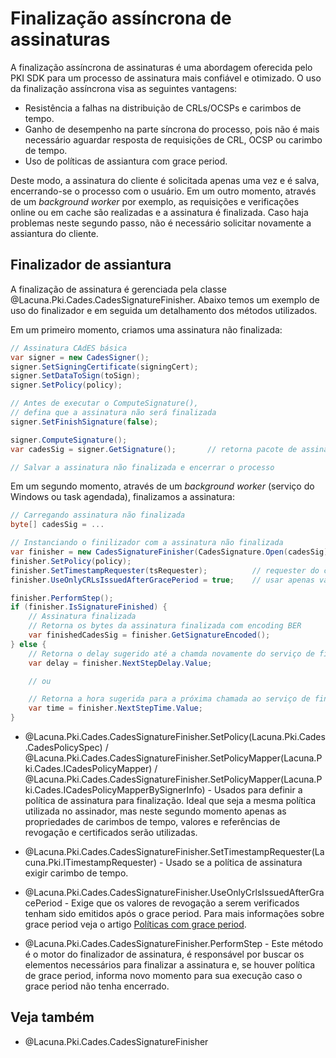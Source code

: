 ﻿# Finalização assíncrona de assinaturas

A finalização assíncrona de assinaturas é uma abordagem oferecida pelo PKI SDK para um processo de assinatura mais confiável
e otimizado. O uso da finalização assíncrona visa as seguintes vantagens:

* Resistência a falhas na distribuição de CRLs/OCSPs e carimbos de tempo.
* Ganho de desempenho na parte síncrona do processo, pois não é mais necessário aguardar resposta de requisições de CRL,
  OCSP ou carimbo de tempo.
* Uso de políticas de assiantura com grace period.

Deste modo, a assinatura do cliente é solicitada apenas uma vez e é salva, encerrando-se o processo com o usuário. Em um
outro momento, através de um *background worker* por exemplo, as requisições e verificações online ou em cache são realizadas
e a assinatura é finalizada. Caso haja problemas neste segundo passo, não é necessário solicitar novamente a assiantura do
cliente.

## Finalizador de assiantura

A finalização de assinatura é gerenciada pela classe @Lacuna.Pki.Cades.CadesSignatureFinisher. Abaixo temos um exemplo de
uso do finalizador e em seguida um detalhamento dos métodos utilizados.

Em um primeiro momento, criamos uma assinatura não finalizada:

```cs
// Assinatura CAdES básica
var signer = new CadesSigner();
signer.SetSigningCertificate(signingCert);
signer.SetDataToSign(toSign);
signer.SetPolicy(policy);

// Antes de executar o ComputeSignature(),
// defina que a assinatura não será finalizada
signer.SetFinishSignature(false);

signer.ComputeSignature();
var cadesSig = signer.GetSignature();       // retorna pacote de assinatura não finalizado

// Salvar a assinatura não finalizada e encerrar o processo
```

Em um segundo momento, através de um *background worker* (serviço do Windows ou task agendada), finalizamos a assinatura:

```cs
// Carregando assinatura não finalizada
byte[] cadesSig = ...

// Instanciando o finilizador com a assinatura não finalizada
var finisher = new CadesSignatureFinisher(CadesSignature.Open(cadesSig)));
finisher.SetPolicy(policy);
finisher.SetTimestampRequester(tsRequester);          // requester do carimbo de tempo (se a política exigir carimbo)
finisher.UseOnlyCRLsIssuedAfterGracePeriod = true;    // usar apenas valores de revogação emitidos após o fim do grace period

finisher.PerformStep();
if (finisher.IsSignatureFinished) {
    // Assinatura finalizada
    // Retorna os bytes da assinatura finalizada com encoding BER
    var finishedCadesSig = finisher.GetSignatureEncoded();
} else {
    // Retorna o delay sugerido até a chamda novamente do serviço de finalização com PerformStep()
    var delay = finisher.NextStepDelay.Value;

    // ou

    // Retorna a hora sugerida para a próxima chamada ao serviço de finalização com PeformStep()
    var time = finisher.NextStepTime.Value;
}
```

* @Lacuna.Pki.Cades.CadesSignatureFinisher.SetPolicy(Lacuna.Pki.Cades.CadesPolicySpec) /
  @Lacuna.Pki.Cades.CadesSignatureFinisher.SetPolicyMapper(Lacuna.Pki.Cades.ICadesPolicyMapper) /
  @Lacuna.Pki.Cades.CadesSignatureFinisher.SetPolicyMapper(Lacuna.Pki.Cades.ICadesPolicyMapperBySignerInfo) -
  Usados para definir a política de assinatura para finalização. Ideal que seja a mesma política utilizada no assinador,
  mas neste segundo momento apenas as propriedades de carimbos de tempo, valores e referências de revogação e certificados
  serão utilizadas.

* @Lacuna.Pki.Cades.CadesSignatureFinisher.SetTimestampRequester(Lacuna.Pki.ITimestampRequester) -
  Usado se a política de assinatura exigir carimbo de tempo.

* @Lacuna.Pki.Cades.CadesSignatureFinisher.UseOnlyCrlsIssuedAfterGracePeriod -
  Exige que os valores de revogação a serem verificados tenham sido emitidos após o grace period. Para mais informações
  sobre grace period veja o artigo [Políticas com grace period](../policies/grace-period.md).

* @Lacuna.Pki.Cades.CadesSignatureFinisher.PerformStep -
  Este método é o motor do finalizador de assinatura, é responsável por buscar os elementos necessários para finalizar
  a assinatura e, se houver política de grace period, informa novo momento para sua execução caso o grace period não
  tenha encerrado.

## Veja também

* @Lacuna.Pki.Cades.CadesSignatureFinisher
